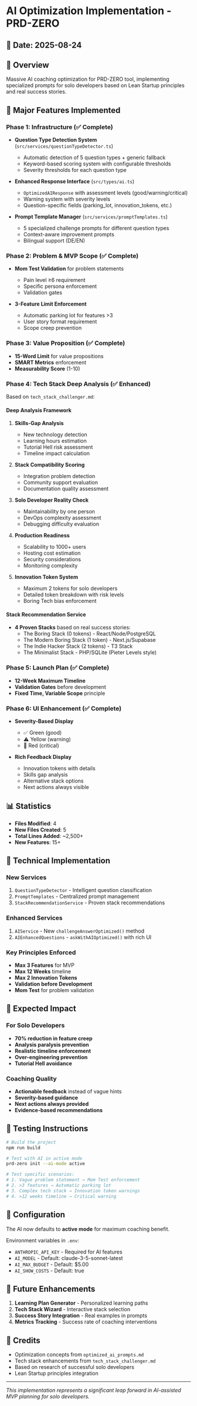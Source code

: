 # AI Optimization Implementation - PRD-ZERO

## 📅 Date: 2025-08-24

## 🎯 Overview
Massive AI coaching optimization for PRD-ZERO tool, implementing specialized prompts for solo developers based on Lean Startup principles and real success stories.

## 🚀 Major Features Implemented

### Phase 1: Infrastructure (✅ Complete)
- **Question Type Detection System** (`src/services/questionTypeDetector.ts`)
  - Automatic detection of 5 question types + generic fallback
  - Keyword-based scoring system with configurable thresholds
  - Severity thresholds for each question type

- **Enhanced Response Interface** (`src/types/ai.ts`)
  - `OptimizedAIResponse` with assessment levels (good/warning/critical)
  - Warning system with severity levels
  - Question-specific fields (parking_lot, innovation_tokens, etc.)

- **Prompt Template Manager** (`src/services/promptTemplates.ts`)
  - 5 specialized challenge prompts for different question types
  - Context-aware improvement prompts
  - Bilingual support (DE/EN)

### Phase 2: Problem & MVP Scope (✅ Complete)
- **Mom Test Validation** for problem statements
  - Pain level ≥6 requirement
  - Specific persona enforcement
  - Validation gates

- **3-Feature Limit Enforcement**
  - Automatic parking lot for features >3
  - User story format requirement
  - Scope creep prevention

### Phase 3: Value Proposition (✅ Complete)
- **15-Word Limit** for value propositions
- **SMART Metrics** enforcement
- **Measurability Score** (1-10)

### Phase 4: Tech Stack Deep Analysis (✅ Enhanced)
Based on `tech_stack_challenger.md`:

#### Deep Analysis Framework
1. **Skills-Gap Analysis**
   - New technology detection
   - Learning hours estimation
   - Tutorial Hell risk assessment
   - Timeline impact calculation

2. **Stack Compatibility Scoring**
   - Integration problem detection
   - Community support evaluation
   - Documentation quality assessment

3. **Solo Developer Reality Check**
   - Maintainability by one person
   - DevOps complexity assessment
   - Debugging difficulty evaluation

4. **Production Readiness**
   - Scalability to 1000+ users
   - Hosting cost estimation
   - Security considerations
   - Monitoring complexity

5. **Innovation Token System**
   - Maximum 2 tokens for solo developers
   - Detailed token breakdown with risk levels
   - Boring Tech bias enforcement

#### Stack Recommendation Service
- **4 Proven Stacks** based on real success stories:
  - The Boring Stack (0 tokens) - React/Node/PostgreSQL
  - The Modern Boring Stack (1 token) - Next.js/Supabase
  - The Indie Hacker Stack (2 tokens) - T3 Stack
  - The Minimalist Stack - PHP/SQLite (Pieter Levels style)

### Phase 5: Launch Plan (✅ Complete)
- **12-Week Maximum Timeline**
- **Validation Gates** before development
- **Fixed Time, Variable Scope** principle

### Phase 6: UI Enhancement (✅ Complete)
- **Severity-Based Display**
  - ✅ Green (good)
  - ⚠️ Yellow (warning)  
  - 🚨 Red (critical)
  
- **Rich Feedback Display**
  - Innovation tokens with details
  - Skills gap analysis
  - Alternative stack options
  - Next actions always visible

## 📊 Statistics
- **Files Modified**: 4
- **New Files Created**: 5
- **Total Lines Added**: ~2,500+
- **New Features**: 15+

## 🔧 Technical Implementation

### New Services
1. `QuestionTypeDetector` - Intelligent question classification
2. `PromptTemplates` - Centralized prompt management
3. `StackRecommendationService` - Proven stack recommendations

### Enhanced Services
1. `AIService` - New `challengeAnswerOptimized()` method
2. `AIEnhancedQuestions` - `askWithAIOptimized()` with rich UI

### Key Principles Enforced
- **Max 3 Features** for MVP
- **Max 12 Weeks** timeline
- **Max 2 Innovation Tokens**
- **Validation before Development**
- **Mom Test** for problem validation

## 🎯 Expected Impact

### For Solo Developers
- **70% reduction in feature creep**
- **Analysis paralysis prevention**
- **Realistic timeline enforcement**
- **Over-engineering prevention**
- **Tutorial Hell avoidance**

### Coaching Quality
- **Actionable feedback** instead of vague hints
- **Severity-based guidance**
- **Next actions always provided**
- **Evidence-based recommendations**

## 🧪 Testing Instructions

```bash
# Build the project
npm run build

# Test with AI in active mode
prd-zero init --ai-mode active

# Test specific scenarios:
# 1. Vague problem statement → Mom Test enforcement
# 2. >3 features → Automatic parking lot
# 3. Complex tech stack → Innovation token warnings
# 4. >12 weeks timeline → Critical warning
```

## 📝 Configuration

The AI now defaults to **active mode** for maximum coaching benefit.

Environment variables in `.env`:
- `ANTHROPIC_API_KEY` - Required for AI features
- `AI_MODEL` - Default: claude-3-5-sonnet-latest
- `AI_MAX_BUDGET` - Default: $5.00
- `AI_SHOW_COSTS` - Default: true

## 🔮 Future Enhancements

1. **Learning Plan Generator** - Personalized learning paths
2. **Tech Stack Wizard** - Interactive stack selection
3. **Success Story Integration** - Real examples in prompts
4. **Metrics Tracking** - Success rate of coaching interventions

## 🙏 Credits

- Optimization concepts from `optimized_ai_prompts.md`
- Tech stack enhancements from `tech_stack_challenger.md`
- Based on research of successful solo developers
- Lean Startup principles integration

---

*This implementation represents a significant leap forward in AI-assisted MVP planning for solo developers.*